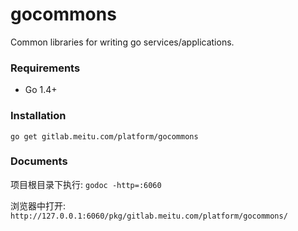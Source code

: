 # gocommons

Common libraries for writing go services/applications.

### Requirements
 * Go 1.4+

### Installation
``go get gitlab.meitu.com/platform/gocommons``

### Documents
项目根目录下执行:
``godoc -http=:6060``

浏览器中打开:
``http://127.0.0.1:6060/pkg/gitlab.meitu.com/platform/gocommons/``
